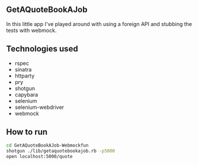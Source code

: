 GetAQuoteBookAJob
---
In this little app I've played around with using a foreign API and stubbing the tests with webmock.

Technologies used
---
- rspec
- sinatra
- httparty
- pry
- shotgun
- capybara
- selenium
- selenium-webdriver
- webmock

How to run
---
```sh
cd GetAQuoteBookAJob-Webmockfun
shotgun ./lib/getaquotebookajob.rb -p5000
open localhost:5000/quote
```
